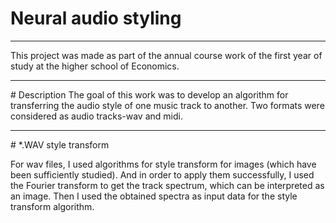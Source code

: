 # Neural audio styling
<hr>
This project was made as part of the annual course work of the first year of study at the higher school of Economics.
<hr>
# Description
The goal of this work was to develop an algorithm for transferring the audio style of one music track to another. Two formats were considered as audio tracks-wav and midi.

<hr>
# *.WAV style transform

For wav files, I used algorithms for style transform for images (which have been sufficiently studied). And in order to apply them successfully, I used the Fourier transform to get the track spectrum, which can be interpreted as an image. Then I used the obtained spectra as input data for the style transform algorithm.
